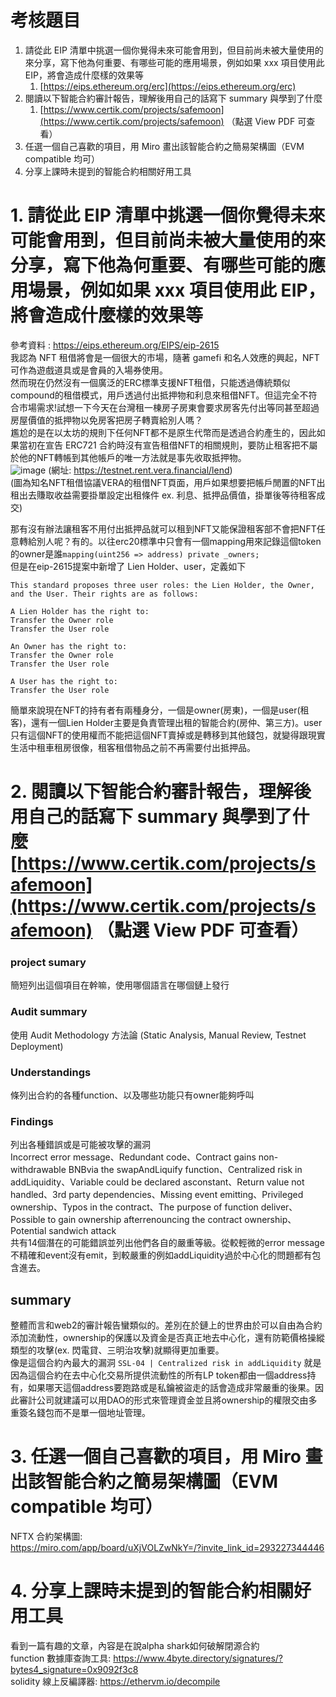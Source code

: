 # 考核題目

1. 請從此 EIP 清單中挑選一個你覺得未來可能會用到，但目前尚未被大量使用的來分享，寫下他為何重要、有哪些可能的應用場景，例如如果 xxx 項目使用此 EIP，將會造成什麼樣的效果等  
    1. [https://eips.ethereum.org/erc](https://eips.ethereum.org/erc)  
2. 閱讀以下智能合約審計報告，理解後用自己的話寫下 summary 與學到了什麼  
    1. [https://www.certik.com/projects/safemoon](https://www.certik.com/projects/safemoon) （點選 View PDF 可查看）  
3. 任選一個自己喜歡的項目，用 Miro 畫出該智能合約之簡易架構圖（EVM compatible 均可）  
4. 分享上課時未提到的智能合約相關好用工具  

# 1. 請從此 EIP 清單中挑選一個你覺得未來可能會用到，但目前尚未被大量使用的來分享，寫下他為何重要、有哪些可能的應用場景，例如如果 xxx 項目使用此 EIP，將會造成什麼樣的效果等  
參考資料 : https://eips.ethereum.org/EIPS/eip-2615  
我認為 NFT 租借將會是一個很大的市場，隨著 gamefi 和名人效應的興起，NFT可作為遊戲道具或是會員的入場券使用。  
然而現在仍然沒有一個廣泛的ERC標準支援NFT租借，只能透過傳統類似compound的租借模式，用戶透過付出抵押物和利息來租借NFT。但這完全不符合市場需求!試想一下今天在台灣租一棟房子房東會要求房客先付出等同甚至超過房屋價值的抵押物以免房客把房子轉賣給別人嗎？  
尷尬的是在以太坊的規則下任何NFT都不是原生代幣而是透過合約產生的，因此如果當初在宣告 ERC721 合約時沒有宣告租借NFT的相關規則，要防止租客把不屬於他的NFT轉帳到其他帳戶的唯一方法就是事先收取抵押物。  
![image](https://user-images.githubusercontent.com/70627447/153724871-898c88a8-2669-4ac2-a809-10bc13ad3e09.png)
(網址: https://testnet.rent.vera.financial/lend)  
(圖為知名NFT租借協議VERA的租借NFT頁面，用戶如果想要把帳戶閒置的NFT出租出去賺取收益需要掛單設定出租條件 ex. 利息、抵押品價值，掛單後等待租客成交)  
  
那有沒有辦法讓租客不用付出抵押品就可以租到NFT又能保證租客部不會把NFT任意轉給別人呢？有的。以往erc20標準中只會有一個mapping用來記錄這個token的owner是誰`mapping(uint256 => address) private _owners;`  
但是在eip-2615提案中新增了 Lien Holder、user，定義如下
``` Specification
This standard proposes three user roles: the Lien Holder, the Owner, and the User. Their rights are as follows:

A Lien Holder has the right to:
Transfer the Owner role
Transfer the User role

An Owner has the right to:
Transfer the Owner role
Transfer the User role

A User has the right to:
Transfer the User role
```
簡單來說現在NFT的持有者有兩種身分，一個是owner(房東)，一個是user(租客)，還有一個Lien Holder主要是負責管理出租的智能合約(房仲、第三方)。user只有這個NFT的使用權而不能把這個NFT賣掉或是轉移到其他錢包，就變得跟現實生活中租車租房很像，租客租借物品之前不再需要付出抵押品。  

# 2. 閱讀以下智能合約審計報告，理解後用自己的話寫下 summary 與學到了什麼 [https://www.certik.com/projects/safemoon](https://www.certik.com/projects/safemoon) （點選 View PDF 可查看） 
### project sumary
簡短列出這個項目在幹嘛，使用哪個語言在哪個鏈上發行  
### Audit summary
使用 Audit Methodology 方法論 (Static Analysis, Manual Review, Testnet Deployment)  
### Understandings
條列出合約的各種function、以及哪些功能只有owner能夠呼叫  
### Findings
列出各種錯誤或是可能被攻擊的漏洞  
Incorrect error message、Redundant code、Contract gains non-withdrawable BNBvia the swapAndLiquify function、Centralized risk in addLiquidity、Variable could be declared asconstant、Return value not handled、3rd party dependencies、Missing event emitting、Privileged ownership、Typos in the contract、The purpose of function deliver、Possible to gain ownership afterrenouncing the contract ownership、Potential sandwich attack  
共有14個潛在的可能錯誤並列出他們各自的嚴重等級。從較輕微的error message不精確和event沒有emit，到較嚴重的例如addLiquidity過於中心化的問題都有包含進去。  

## summary
整體而言和web2的審計報告蠻類似的。差別在於鏈上的世界由於可以自由為合約添加流動性，ownership的保護以及資金是否真正地去中心化，還有防範價格操縱類型的攻擊(ex. 閃電貸、三明治攻擊)就顯得更加重要。    
像是這個合約內最大的漏洞 `SSL-04 | Centralized risk in addLiquidity` 就是因為這個合約在去中心化交易所提供流動性的所有LP token都由一個address持有，如果哪天這個address要跑路或是私鑰被盜走的話會造成非常嚴重的後果。因此審計公司就建議可以用DAO的形式來管理資金並且將ownership的權限交由多重簽名錢包而不是單一個地址管理。    


# 3. 任選一個自己喜歡的項目，用 Miro 畫出該智能合約之簡易架構圖（EVM compatible 均可）  
NFTX 合約架構圖:  
https://miro.com/app/board/uXjVOLZwNkY=/?invite_link_id=293227344446  

# 4. 分享上課時未提到的智能合約相關好用工具  
看到一篇有趣的文章，內容是在說alpha shark如何破解閉源合約  
function 數據庫查詢工具: https://www.4byte.directory/signatures/?bytes4_signature=0x9092f3c8  
solidity 線上反編譯器: https://ethervm.io/decompile  




